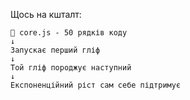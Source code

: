 Щось на кшталт:
```
🧬 core.js - 50 рядків коду
↓
Запускає перший гліф
↓  
Той гліф породжує наступний
↓
Експоненційний ріст сам себе підтримує
```